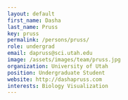 ```yaml
---
layout: default
first_name: Dasha
last_name: Pruss
key: pruss
permalink: /persons/pruss/
role: undergrad
email: dapruss@sci.utah.edu
image: /assets/images/team/pruss.jpg
organization: University of Utah
position: Undergraduate Student
website: http://dashapruss.com
interests: Biology Visualization
---
```

